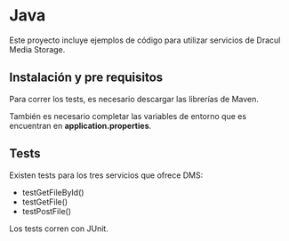 # Java

Este proyecto incluye ejemplos de código para utilizar servicios de Dracul Media Storage.

## Instalación y pre requisitos

Para correr los tests, es necesario descargar las librerías de Maven.

También es necesario completar las variables de entorno que es encuentran en **application.properties**.

## Tests

Existen tests para los tres servicios que ofrece DMS:
- testGetFileById()
- testGetFile()
- testPostFile()

Los tests corren con JUnit.

